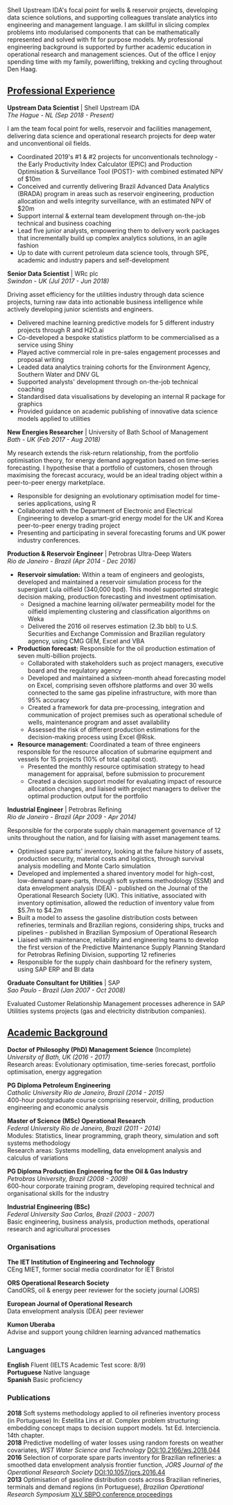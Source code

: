 Shell Upstream IDA's focal point for wells & reservoir projects, developing data science solutions, and supporting colleagues translate analytics into engineering and management language.
I am skillful in slicing complex problems into modularised components that can be mathematically represented and solved with fit for purpose models.
My professional engineering background is supported by further academic education in operational research and management sciences.
Out of the office I enjoy spending time with my family, powerlifting, trekking and cycling throughout Den Haag.

[comment]: # (When I move to a lead role add the following: 13+ years' experience in Oil & Energy, capturing in-depth commercial awareness across the industry. This spans E&P, refining, utilities and new energy)
[comment]: # (decision scientist)

## [Professional Experience](https://www.linkedin.com/in/efs-alvarenga/)
__Upstream Data Scientist__ | Shell Upstream IDA  
 _The Hague - NL (Sep 2018 - Present)_

I am the team focal point for wells, reservoir and facilities management, delivering data science and operational research projects for deep water and unconventional oil fields.
- Coordinated 2019's #1 & #2 projects for unconventionals technology - the Early Productivity Index Calculator (EPIC) and Production Optimisation & Surveillance Tool (POST)- with combined estimated NPV of $10m
- Conceived and currently delivering Brazil Advanced Data Analytics (BRADA) program in areas such as reservoir engineering, production allocation and wells integrity surveillance, with an estimated NPV of $20m
- Support internal & external team development through on-the-job technical and business coaching
- Lead five junior analysts, empowering them to delivery work packages that incrementally build up complex analytics solutions, in an agile fashion
- Up to date with current petroleum data science tools, through SPE, academic and industry papers and self-development

[comment]: # (Elf)
[comment]: # (Collaboration with R&D)

__Senior Data Scientist__ | WRc plc  
_Swindon - UK  (Jul 2017 - Jun 2018)_

Driving asset efficiency for the utilities industry through data science projects, turning raw data into actionable business intelligence while actively developing junior scientists and engineers.
- Delivered machine learning predictive models for 5 different industry projects through R and H2O.ai
- Co-developed a bespoke statistics platform to be commercialised as a service using Shiny
- Played active commercial role in pre-sales engagement processes and proposal writing
- Leaded data analytics training cohorts for the Environment Agency, Southern Water and DNV GL
- Supported analysts' development through on-the-job technical coaching
- Standardised data visualisations by developing an internal R package for graphics
- Provided guidance on academic publishing of innovative data science models applied to utilities

[comment]: # (responsible for project scoping)
[comment]: # (leakage, water quality asset resilience, investment optimisation)


__New Energies Researcher__ | University of Bath School of Management  
_Bath - UK (Feb 2017 - Aug 2018)_

My research extends the risk-return relationship, from the portfolio optimisation theory, for energy demand aggregation based on time-series forecasting.
I hypothesise that a portfolio of customers, chosen through maximising the forecast accuracy, would be an ideal trading object within a peer-to-peer energy marketplace.
- Responsible for designing an evolutionary optimisation model for time-series applications, using R
- Collaborated with the Department of Electronic and Electrical Engineering to develop a smart-grid energy model for the UK and Korea peer-to-peer energy trading project
- Presenting and participating in several forecasting forums and UK power industry conferences.

__Production & Reservoir Engineer__ | Petrobras Ultra-Deep Waters  
_Rio de Janeiro - Brazil (Apr 2014 - Dec 2016)_

- **Reservoir simulation:** Within a team of engineers and geologists, developed and maintained a reservoir simulation process for the supergiant Lula oilfield (340,000 bpd). This model supported strategic decision making, production forecasting and investment optimisation.
    - Designed a machine learning oil/water permeability model for the oilfield implementing clustering and classification algorithms on Weka
    - Delivered the 2016 oil reserves estimation (2.3b bbl) to U.S. Securities and Exchange Commission and Brazilian regulatory agency, using CMG GEM, Excel and VBA
- **Production forecast:** Responsible for the oil production estimation of seven multi-billion projects.
    - Collaborated with stakeholders such as project managers, executive board and the regulatory agency
    - Developed and maintained a sixteen-month ahead forecasting model on Excel, comprising seven offshore platforms and over 30 wells connected to the same gas pipeline infrastructure, with more than 95\% accuracy
    - Created a framework for data pre-processing, integration and communication of project premises such as operational schedule of wells, maintenance program and asset availability
    - Assessed the risk of different production estimations for the decision-making process using Excel @Risk.
- **Resource management:** Coordinated a team of three engineers responsible for the resource allocation of submarine equipment and vessels for 15 projects (10\% of total capital cost).
    - Presented the monthly resource optimisation strategy to head management for appraisal, before submission to procurement
    - Created a decision support model for evaluating impact of resource allocation changes, and liaised with project managers to deliver the optimal production output for the portfolio

[comment]: # (Programmed the activity of eight vessels in an in-house scheduling platform, connecting 25 ultra-deep wells in 2015, and reducing the average idle time in 5%.)

__Industrial Engineer__ | Petrobras Refining  
_Rio de Janeiro - Brazil (Apr 2009 - Apr 2014)_

Responsible for the corporate supply chain management governance of 12 units throughout the nation, and for liaising with asset management teams.
- Optimised spare parts' inventory, looking at the failure history of assets, production security, material costs and logistics, through survival analysis modelling and Monte Carlo simulation
- Developed and implemented a shared inventory model for high-cost, low-demand spare-parts, through soft systems methodology (SSM) and data envelopment analysis (DEA) - published on the Journal of the Operational Research Society (UK). This initiative, associated with inventory optimisation, allowed the reduction of inventory value from $5.7m to $4.2m
- Built a model to assess the gasoline distribution costs between refineries, terminals and Brazilian regions, considering ships, trucks and pipelines - published in Brazilian Symposium of Operational Research
- Liaised with maintenance, reliability and engineering teams to develop the first version of the Predictive Maintenance Supply Planning Standard for Petrobras Refining Division, supporting 12 refineries
- Responsible for the supply chain dashboard for the refinery system, using SAP ERP and BI data

[comment]: # (Designed inventory outsourcing contracts for 6 refineries)
[comment]: # (Member of the refining inventory demobilisation team, negotiating the return of USD 16 million in stock value of unused spare-parts to suppliers)
[comment]: # (Evaluated the supply chain management compliance in 6 refineries, comparing them to Petrobras benchmarks in inventory control, procurement and maintenance integration)
[comment]: # (Responsible for materials supply planning of scheduled maintenance shortages, integrating with Asset Management processes.)
[comment]: # (Designed performance KPIs for material planning and overplus requests for large maintenance projects)
[comment]: # (Developed the first version of the Predictive Maintenance Supply Planning Standard for Petrobras Refining Division, supporting 12 refineries)
[comment]: # (Liaised with maintenance, reliability and engineering teams to deliver the supply chain plan for units’ routine maintenance data mining SAP reports to feed a survival analysis model on Weibul++)
[comment]: # (Experienced in materials procurement management for two large maintenance projects - USD 25 million, each and one revamp project - USD 100 million)

__Graduate Consultant for Utilities__ | SAP  
_Sao Paulo - Brazil (Jan 2007 - Oct 2008)_

Evaluated Customer Relationship Management processes adherence in SAP Utilities systems projects (gas and electricity distribution companies).

[comment]: # (Supported pre-sales teams for consumer products and beverages industries)
[comment]: # (Responsible for assessing the implementation practices at SAP projects for Brazilian gas and energy distribution companies, such as Neoenergia, CPFL and Comgas.)
[comment]: # (This task involved a lot of experience exchange with SAP Germany and Latin America employees, alongside defining the best implementation techniques that would comply with the process required by the customer.s I had the opportunity to define the data communication strategy from the CRM module to the central SAP module, regarding utilities customer databases.)
[comment]: # (Supported commercial teams for consumer products and beverages industries, such as Coca-Cola, Schincariol, Johnson & Johnson and Fast Shop.)

## [Academic Background](https://www.linkedin.com/in/efs-alvarenga/)
__Doctor of Philosophy (PhD) Management Science__ (Incomplete)  
_University of Bath, UK (2016 - 2017)_  
Research areas: Evolutionary optimisation, time-series forecast, portfolio optimisation, energy aggregation

__PG Diploma Petroleum Engineering__  
_Catholic University Rio de Janeiro, Brazil (2014 - 2015)_  
400-hour postgraduate course comprising reservoir, drilling, production engineering and economic analysis

__Master of Science (MSc) Operational Research__  
_Federal University Rio de Janeiro, Brazil (2011 - 2014)_  
Modules: Statistics, linear programming, graph theory, simulation and soft systems methodology  
Research areas: Systems modelling, data envelopment analysis and calculus of variations

__PG Diploma Production Engineering for the Oil & Gas Industry__  
_Petrobras University, Brazil (2008 - 2009)_  
600-hour corporate training program, developing required technical and organisational skills for the industry

__Industrial Engineering (BSc)__  
_Federal University Sao Carlos, Brazil (2003 - 2007)_  
Basic engineering, business analysis, production methods, operational research and agricultural processes

### Organisations
**The IET Institution of Engineering and Technology**  
CEng MIET, former social media coordinator for IET Bristol  

**ORS Operational Research Society**  
CandORS, oil & energy peer reviewer for the society journal (JORS)  

**European Journal of Operational Research**  
Data envelopment analysis (DEA) peer reviewer  

**Kumon Uberaba**  
Advise and support young children learning advanced mathematics

[COMMENT]: # (**SPE Society of Petroleum Engineers**   Volunteer translator and career pathways advisor)

### Languages
**English** Fluent (IELTS Academic Test score: 8/9)  
**Portuguese** Native language  
**Spanish** Basic proficiency

### Publications
**2018** Soft systems methodology applied to oil refineries inventory process (in Portuguese) In: Estellita Lins *et al*. Complex problem structuring: embedding concept maps to decision support models. 1st Ed. Interciencia. 14th chapter.  
**2018** Predictive modelling of water losses using random forests on weather covariates, *WST Water Science and Technology* [DOI:10.2166/ws.2018.044](http://ws.iwaponline.com/content/early/2018/03/16/ws.2018.044)  
**2016** Selection of corporate spare parts inventory for Brazilian refineries: a smoothed data envelopment analysis frontier function, *JORS Journal of the Operational Research Society* [DOI:10.1057/jors.2016.44](https://www.tandfonline.com/doi/abs/10.1057/jors.2016.44?journalCode=tjor20)  
**2013** Optimisation of gasoline distribution costs across Brazilian refineries, terminals and demand regions (in Portuguese), *Brazilian Operational Research Symposium*  [XLV SBPO conference proceedings](http://www.din.uem.br/~ademir/sbpo/sbpo2013/pdf/arq0181.pdf)
